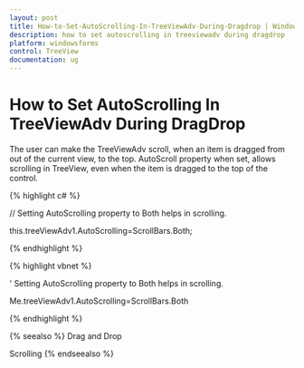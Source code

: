 ```yaml
---
layout: post
title: How-to-Set-AutoScrolling-In-TreeViewAdv-During-Dragdrop | Windows Forms | Syncfusion
description: how to set autoscrolling in treeviewadv during dragdrop
platform: windowsforms
control: TreeView 
documentation: ug
---
```


# How to Set AutoScrolling In TreeViewAdv During DragDrop

The user can make the TreeViewAdv scroll, when an item is dragged from out of the current view, to the top. AutoScroll property when set, allows scrolling in TreeView, even when the item is dragged to the top of the control.

{% highlight c# %}



// Setting AutoScrolling property to Both helps in scrolling.

this.treeViewAdv1.AutoScrolling=ScrollBars.Both; 

{% endhighlight %}

{% highlight vbnet %}



' Setting AutoScrolling property to Both helps in scrolling.

Me.treeViewAdv1.AutoScrolling=ScrollBars.Both 

{% endhighlight %}

{% seealso %}
Drag and Drop

Scrolling
{% endseealso %}



